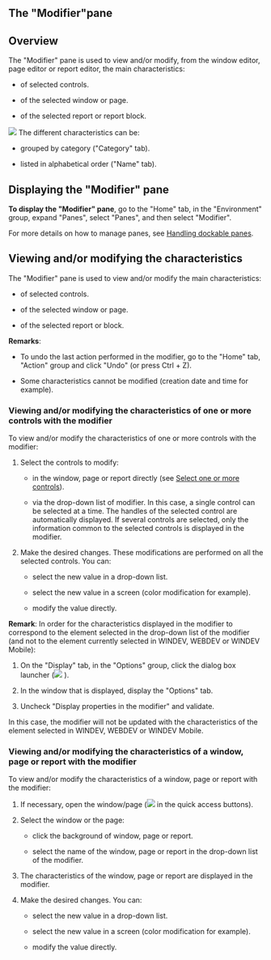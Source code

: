 


## The "Modifier"pane
			



<a name="NOTE1"></a>
<a name="NOTE1_1"></a>


## Overview
<a name="overview_ELTTEXTE000185"></a>
The "Modifier" pane is used to view and/or modify, from the window editor, page editor or report editor, the main characteristics:

- of selected controls.

- of the selected window or page.

- of the selected report or report block.


![](https://doc.pcsoft.fr/en-US/images/image.awp?langid=3&name=ModifieurGeneral.gif)
The different characteristics can be:

- grouped by category ("Category" tab).

- listed in alphabetical order ("Name" tab).




<a name="NOTE2"></a>
<a name="NOTE2_1"></a>


## Displaying the "Modifier" pane
<a name="displaying_the_modifier_pane_ELTTEXTE000209"></a>
**To display the "Modifier" pane**, go to the "Home" tab, in the "Environment" group, expand "Panes", select "Panes", and then select "Modifier".

For more details on how to manage panes, see [Handling dockable panes](../Editeurs/2027001.md).

<a name="NOTE3"></a>
<a name="NOTE3_1"></a>


## Viewing and/or modifying the characteristics
<a name="viewing_andor_modifying_the_characteristics_ELTTEXTE000233"></a>
The "Modifier" pane is used to view and/or modify the main characteristics:

- of selected controls.

- of the selected window or page.

- of the selected report or block.




**Remarks**:

- To undo the last action performed in the modifier, go to the "Home" tab, "Action" group and click "Undo" (or press Ctrl + Z).

- Some characteristics cannot be modified (creation date and time for example).



<a name="NOTE3_2"></a>


### Viewing and/or modifying the characteristics of one or more controls with the modifier
<a name="viewing_andor_modifying_the_characteristics_one_more_controls_with_the_modifier_ELTPARAGRAPHE000078"></a>

To view and/or modify the characteristics of one or more controls with the modifier:

1. Select the controls to modify:

	- in the window, page or report directly (see [Select one or more controls](../Editeurs/2026007.md)).

	- via the drop-down list of modifier. In this case, a single control can be selected at a time. The handles of the selected control are automatically displayed.
			If several controls are selected, only the information common to the selected controls is displayed in the modifier.




2. Make the desired changes. These modifications are performed on all the selected controls. You can:

	- select the new value in a drop-down list.

	- select the new value in a screen (color modification for example).

	- modify the value directly.







**Remark**: In order for the characteristics displayed in the modifier to correspond to the element selected in the drop-down list of the modifier (and not to the element currently selected in WINDEV, WEBDEV or WINDEV Mobile):

1. On the "Display" tab, in the "Options" group, click the dialog box launcher (![](https://doc.pcsoft.fr/en-US/images/image.awp?langid=3&name=ico_regroup.gif)
). 

2. In the window that is displayed, display the "Options" tab.

3. Uncheck "Display properties in the modifier" and validate.




In this case, the modifier will not be updated with the characteristics of the element selected in WINDEV, WEBDEV or WINDEV Mobile.
<a name="NOTE3_3"></a>


### Viewing and/or modifying the characteristics of a window, page or report with the modifier
<a name="viewing_andor_modifying_the_characteristics_window_page_report_with_the_modifier_ELTPARAGRAPHE000122"></a>

To view and/or modify the characteristics of a window, page or report with the modifier:

1. If necessary, open the window/page (![](https://doc.pcsoft.fr/en-US/images/image.awp?langid=3&name=ico_ouvrir.gif)
 in the quick access buttons).

2. Select the window or the page:

	- click the background of window, page or report.

	- select the name of the window, page or report in the drop-down list of the modifier.




3. The characteristics of the window, page or report are displayed in the modifier.

4. Make the desired changes. You can:

	- select the new value in a drop-down list.

	- select the new value in a screen (color modification for example).

	- modify the value directly.








